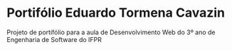 # Portifólio Eduardo Tormena Cavazin

Projeto de portífólio para a aula de Desenvolvimento Web do 
3º ano de Engenharia de Software do IFPR


